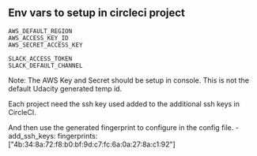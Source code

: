 ## Env vars to setup in circleci project
```
AWS_DEFAULT_REGION
AWS_ACCESS_KEY_ID
AWS_SECRET_ACCESS_KEY

SLACK_ACCESS_TOKEN
SLACK_DEFAULT_CHANNEL
```
Note: The AWS Key and Secret should be setup in console. This is not the default Udacity generated temp id.


Each project need the ssh key used added to the additional ssh keys in CircleCI.

And then use the generated fingerprint to configure in the config file.
      - add_ssh_keys:
          fingerprints: ["4b:34:8a:72:f8:b0:bf:9d:c7:fc:6a:0a:27:8a:c1:92"]



